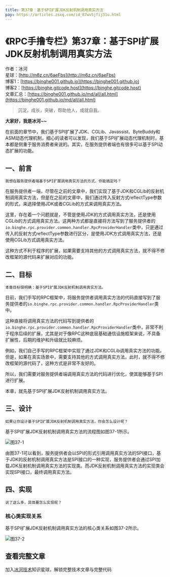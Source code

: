 ```yaml
---
title: 第37章：基于SPI扩展JDK反射机制调用真实方法
pay: https://articles.zsxq.com/id_87wv5jfij31u.html
---
```


# 《RPC手撸专栏》第37章：基于SPI扩展JDK反射机制调用真实方法

作者：冰河
<br/>星球：[http://m6z.cn/6aeFbs](http://m6z.cn/6aeFbs)
<br/>博客1：[https://binghe001.github.io](https://binghe001.github.io)
<br/>博客2：[https://binghe.gitcode.host](https://binghe.gitcode.host)
<br/>文章汇总：[https://binghe001.github.io/md/all/all.html](https://binghe001.github.io/md/all/all.html)

> 沉淀，成长，突破，帮助他人，成就自我。

**大家好，我是冰河~~**

在前面的章节中，我们基于SPI扩展了JDK、CGLib、Javassist、ByteBuddy和ASM动态代理机制，细心的读者可以发现，我们基于SPI扩展动态代理机制时，基本都是侧重于服务消费者来说的。其实，在服务提供者端也有很多可以基于SPI动态扩展的功能。

## 一、前言

`我想在服务提供者端基于SPI扩展调用真实方法的方式，你能搞定吗？`

在服务提供者一端，尽管在之前的文章中，我们实现了基于JDK和CGLib的反射机制调用真实方法，但是在之前的文章中，我们通过传入反射方式reflectType参数的形式，来选择使用JDK或者CGLib的方式来调用真实方法。

这里，存在着一个问题就是，不管是使用JDK的方式调用真实方法，还是使用CGLib的方式调用真实方法。这两种方式都是直接将方法写到了服务提供者的`io.binghe.rpc.provider.common.handler.RpcProviderHandler`类中，只是通过传入的反射方式reflectType参数进行区分，是使用JDK方式调用真实方法，还是使用CGLib方式调用真实方法。

这种方式不利于程序的扩展，如果需要支持其他的方式调用真实方法，就不得不修改框架的源代码来扩展对应的功能。

## 二、目标

`本章目标很明确：基于SPI扩展JDK反射机制调用真实方法。`

目前，我们手写的RPC框架中，将服务提供者调用真实方法的代码直接写到了服务提供者的`io.binghe.rpc.provider.common.handler.RpcProviderHandler`类中。

这种直接将调用真实方法的代码写到提供者的`io.binghe.rpc.provider.common.handler.RpcProviderHandler`类中，非常不利于程序后续的扩展，尤其是对于像RPC这种底层基础通信设施框架来说，不具备扩展性，后期的维护和升级就比较麻烦。

例如，我们自己手写的RPC框架中实现了通过JDK和CGLib调用真实方法的功能。但是，如果在真实场景中，需要支持其他的方式调用真实方法，此时，就不得不修改框架的源代码了，这种方式是非常不友好的。

所以，我们需要对服务提供者端调用真实方法的代码进行优化，使其能够基于SPI进行扩展。

本章，就先基于SPI扩展JDK反射机制调用真实方法。

## 三、设计

`如果让你设计基于SPI扩展JDK反射机制调用真实方法，你会怎么设计呢？`

基于SPI扩展JDK反射机制调用真实方法的流程图如图37-1所示。

![图37-1](https://binghe001.github.io/assets/images/middleware/rpc/rpc-2022-11-14-001.png)

由图37-1可以看到，服务提供者会以SPI的形式引用调用真实方法的SPI接口，基于JDK的反射机制调用真实方法是SPI接口的一种实现，服务提供者会通过SPI加载JDK反射机制调用真实方法的实现类。而JDK反射机制调用真实方法的实现类会实现SPI接口，最终调用真实方法。

## 四、实现

`说了这么多，具体要怎么实现呢？`

### 核心类实现关系

基于SPI扩展JDK反射机制调用真实方法的核心类关系如图37-2所示。

![图37-2](https://binghe001.github.io/assets/images/middleware/rpc/rpc-2022-11-14-002.png)

## 查看完整文章

加入[冰河技术](http://m6z.cn/6aeFbs)知识星球，解锁完整技术文章与完整代码